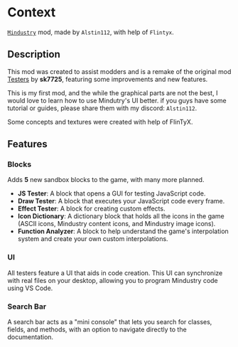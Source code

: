 # Context

[`Mindustry`](https://github.com/Anuken/Mindustry) mod, made by `Alstin112`, with help of `Flintyx`.

## Description

This mod was created to assist modders and is a remake of the original mod
[Testers](https://github.com/sk7725/Testers) by **sk7725**, featuring some
improvements and new features.

This is my first mod, and the while the graphical parts are not the best,
I would love to learn how to use Mindutry's UI better. if you guys have some
tutorial or guides, please share them with my discord: `Alstin112`.

Some concepts and textures were created with help of FlinTyX.
## Features

### Blocks

Adds **5** new sandbox blocks to the game, with many more planned.

- **JS Tester**:  A block that opens a GUI for testing JavaScript code.
- **Draw Tester**: A block that executes your JavaScript code every frame.
- **Effect Tester**: A block for creating custom effects.
- **Icon Dictionary**: A dictionary block that holds all the icons in the game
(ASCII icons, Mindustry content icons, and Mindustry image icons).
- **Function Analyzer**: A block to help understand the game's interpolation
system and create your own custom interpolations.

### UI

All testers feature a UI that aids in code creation. This UI can synchronize with
real files on your desktop, allowing you to program Mindustry code using VS Code.

### Search Bar

A search bar acts as a "mini console" that lets you search for classes, fields,
and methods, with an option to navigate directly to the documentation.